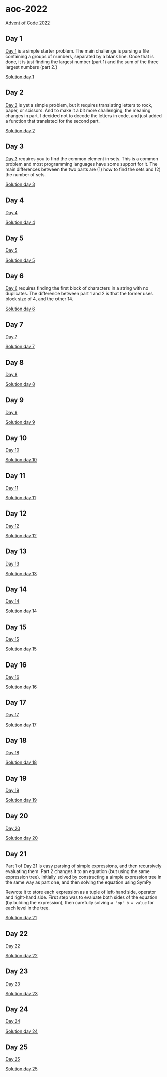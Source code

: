 # aoc-2022
[Advent of Code 2022](https://adventofcode.com/2022)

## Day 1
[Day 1](https://adventofcode.com/2022/day/1) is a simple starter problem.
The main challenge is parsing a file containing a groups of numbers, separated
by a blank line. Once that is done, it is just finding the largest number (part 1)
and the sum of the three largest numbers (part 2.)

[Solution day 1](day01.py)

## Day 2
[Day 2](https://adventofcode.com/2022/day/2) is yet a simple problem, but it 
requires translating letters to rock, paper, or scissors. And to make it a 
bit more challenging, the meaning changes in part. I decided not to decode
the letters in code, and just added a function that translated for the 
second part.

[Solution day 2](day02.py)

## Day 3
[Day 3](https://adventofcode.com/2022/day/3) requires you to find the common
element in sets. This is a common problem and most programming languages 
have some support for it. The main differences between the two parts are
(1) how to find the sets and (2) the number of sets.

[Solution day 3](day03.py)

## Day 4
[Day 4](https://adventofcode.com/2022/day/4)

[Solution day 4](day04.py)

## Day 5
[Day 5](https://adventofcode.com/2022/day/5)

[Solution day 5](day05.py)

## Day 6
[Day 6](https://adventofcode.com/2022/day/6) requires finding the first block
of characters in a string with no duplicates. The difference between part 1
and 2 is that the former uses block size of 4, and the other 14.

[Solution day 6](day06.py)

## Day 7
[Day 7](https://adventofcode.com/2022/day/7)

[Solution day 7](day07.py)

## Day 8
[Day 8](https://adventofcode.com/2022/day/8)

[Solution day 8](day08.py)

## Day 9
[Day 9](https://adventofcode.com/2022/day/9)

[Solution day 9](day09.py)

## Day 10
[Day 10](https://adventofcode.com/2022/day/10)

[Solution day 10](day11.py)

## Day 11
[Day 11](https://adventofcode.com/2022/day/11)

[Solution day 11](day1.py)

## Day 12
[Day 12](https://adventofcode.com/2022/day/12)

[Solution day 12](day12.py)

## Day 13
[Day 13](https://adventofcode.com/2022/day/13)

[Solution day 13](day13.py)

## Day 14
[Day 14](https://adventofcode.com/2022/day/14)

[Solution day 14](day14.py)

## Day 15
[Day 15](https://adventofcode.com/2022/day/15)

[Solution day 15](day15.py)

## Day 16
[Day 16](https://adventofcode.com/2022/day/16)

[Solution day 16](day16.py)

## Day 17
[Day 17](https://adventofcode.com/2022/day/17)

[Solution day 17](day17.py)

## Day 18
[Day 18](https://adventofcode.com/2022/day/18)

[Solution day 18](day18.py)

## Day 19
[Day 19](https://adventofcode.com/2022/day/19)

[Solution day 19](day19.py)

## Day 20
[Day 20](https://adventofcode.com/2022/day/20)

[Solution day 20](day20.py)

## Day 21
Part 1 of [Day 21](https://adventofcode.com/2022/day/21) is easy parsing of simple
expressions, and then recursively evaluating them. Part 2 changes it to an equation
(but using the same expression tree). Initially solved by constructing a simple expression
tree in the same way as part one, and then solving the equation using SymPy

Rewrote it to store each expression as a tuple of left-hand side, operator and right-hand side.
First step was to evaluate both sides of the equation (by bulding the expression), then
carefully solving `a 'op' b = value` for each level in the tree.

[Solution day 21](day21.py)

## Day 22
[Day 22](https://adventofcode.com/2022/day/22)

[Solution day 22](day22.py)

## Day 23
[Day 23](https://adventofcode.com/2022/day/23)

[Solution day 23](day23.py)

## Day 24
[Day 24](https://adventofcode.com/2022/day/24)

[Solution day 24](day24.py)

## Day 25
[Day 25](https://adventofcode.com/2022/day/25)

[Solution day 25](day25.py)
